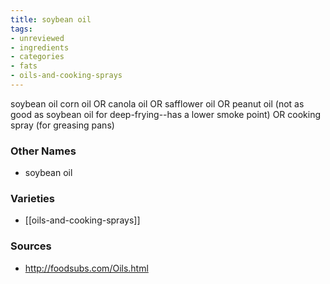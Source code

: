 ```yaml
---
title: soybean oil
tags:
- unreviewed
- ingredients
- categories
- fats
- oils-and-cooking-sprays
---
```

soybean oil corn oil OR canola oil OR safflower oil OR peanut oil (not as good as soybean oil for deep-frying--has a lower smoke point) OR cooking spray (for greasing pans)

### Other Names

* soybean oil

### Varieties

* [[oils-and-cooking-sprays]]

### Sources
* http://foodsubs.com/Oils.html
